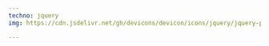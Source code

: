 ```yaml
---
techno: jquery
img: https://cdn.jsdelivr.net/gh/devicons/devicon/icons/jquery/jquery-plain-wordmark.svg

---
```

